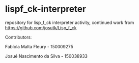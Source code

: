 # lispf_ck-interpreter
 repository for lisp_f_ck interpreter activity, continued work from https://github.com/josutk/Lisp_f_ck

 Contributors:

 Fabíola Malta Fleury - 150009275

 Josué Nascimento da Silva - 150038933
